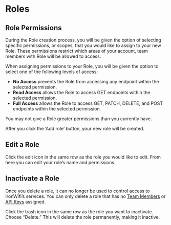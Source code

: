# Roles
## Role Permissions

During the Role creation process, you will be given the option of selecting specific permissions, or scopes, that you would like to assign to your new Role. These permissions restrict which areas of your account, team members with Role will be allowed to access.

When assigning permissions to your Role, you will be given the option to select one of the following levels of access:

- **No Access** prevents the Role from accessing any endpoint within the selected permission.
- **Read Access** allows the Role to access GET endpoints within the selected permission.
- **Full Access** allows the Role to access GET, PATCH, DELETE, and POST endpoints within the selected permission.

You may not give a Role greater permissions than you currently have.

After you click the ‘Add role’ button, your new role will be created.

## Edit a Role

Click the edit icon in the same row as the role you would like to edit. From here you can edit your role’s name and permissions.

## Inactivate a Role

Once you delete a role, it can no longer be used to control access to IronWifi’s services. You can only delete a role that has no [Team Members](https://www.ironwifi.com/user-guide/team-members/) or [API Keys](https://www.ironwifi.com/user-guide/api-keys/) assigned.

Click the trash icon in the same row as the role you want to inactivate. Choose “Delete.” This will delete the role permanently, making it inactive.


